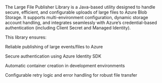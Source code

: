 The Large File Publisher Library is a Java-based utility designed to handle secure, efficient, and configurable uploads of large files to Azure Blob Storage. It supports multi-environment configuration, dynamic storage account handling, and integrates seamlessly with Azure’s credential-based authentication (including Client Secret and Managed Identity).

This library ensures:

Reliable publishing of large events/files to Azure

Secure authentication using Azure Identity SDK

Automatic container creation in development environments

Configurable retry logic and error handling for robust file transfer
